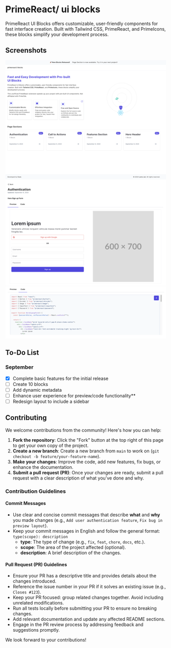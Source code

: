 # PrimeReact/ ui blocks

PrimeReact UI Blocks offers customizable, user-friendly components for fast interface creation. Built with Tailwind CSS, PrimeReact, and PrimeIcons, these blocks simplify your development process.

## Screenshots

![Screenshot 1](./readme/home.png)
![Screenshot 2](./readme/preview.png)
![Screenshot 3](./readme/code.png)

## To-Do List

### September

- [x] Complete basic features for the initial release
- [ ] Create 10 blocks
- [ ] Add dynamic metadata
- [ ] Enhance user experience for preview/code functionality\*\*
- [ ] Redesign layout to include a sidebar

## Contributing

We welcome contributions from the community! Here's how you can help:

1. **Fork the repository**: Click the "Fork" button at the top right of this page to get your own copy of the project.
2. **Create a new branch**: Create a new branch from `main` to work on (`git checkout -b feature/your-feature-name`).
3. **Make your changes**: Improve the code, add new features, fix bugs, or enhance the documentation.
4. **Submit a pull request (PR)**: Once your changes are ready, submit a pull request with a clear description of what you’ve done and why.

### Contribution Guidelines

#### Commit Messages

- Use clear and concise commit messages that describe **what** and **why** you made changes (e.g., `Add user authentication feature`, `Fix bug in preview layout`).
- Keep your commit messages in English and follow the general format:  
  `type(scope): description`
  - **type**: The type of change (e.g., `fix`, `feat`, `chore`, `docs`, etc.).
  - **scope**: The area of the project affected (optional).
  - **description**: A brief description of the changes.

#### Pull Request (PR) Guidelines

- Ensure your PR has a descriptive title and provides details about the changes introduced.
- Reference the issue number in your PR if it solves an existing issue (e.g., `Closes #123`).
- Keep your PR focused: group related changes together. Avoid including unrelated modifications.
- Run all tests locally before submitting your PR to ensure no breaking changes.
- Add relevant documentation and update any affected README sections.
- Engage in the PR review process by addressing feedback and suggestions promptly.

We look forward to your contributions!
